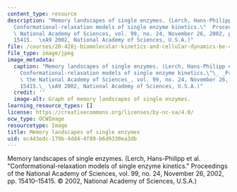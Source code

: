```yaml
---
content_type: resource
description: "Memory landscapes of single enzymes. (Lerch, Hans-Philipp et al.  \"\
  Conformational-relaxation models of single enzyme kinetics.\"  Proceedings of the\
  \ National Academy of Sciences, vol. 99, no. 24, November 26, 2002, pp. 15410\u2013\
  15415.  \xA9 2002, National Academy of Sciences, U.S.A.)"
file: /courses/20-420j-biomolecular-kinetics-and-cellular-dynamics-be-420j-fall-2004/ec443edc179b4dd44f89b6d9330ea3db_20-420jf04.jpg
file_type: image/jpeg
image_metadata:
  caption: "Memory landscapes of single enzymes. (Lerch, Hans-Philipp et al.\_ \"\
    Conformational-relaxation models of single enzyme kinetics.\"\_ _Proceedings of\
    \ the National Academy of Sciences_, vol. 99, no. 24, November 26, 2002, pp. 15410\u2013\
    15415.\_ \xA9 2002, National Academy of Sciences, U.S.A.)"
  credit: ''
  image-alt: Graph of memory landscapes of single enzymes.
learning_resource_types: []
license: https://creativecommons.org/licenses/by-nc-sa/4.0/
ocw_type: OCWImage
resourcetype: Image
title: Memory landscapes of single enzymes
uid: ec443edc-179b-4dd4-4f89-b6d9330ea3db
---
```

Memory landscapes of single enzymes. (Lerch, Hans-Philipp et al.  "Conformational-relaxation models of single enzyme kinetics."  Proceedings of the National Academy of Sciences, vol. 99, no. 24, November 26, 2002, pp. 15410–15415.  © 2002, National Academy of Sciences, U.S.A.)